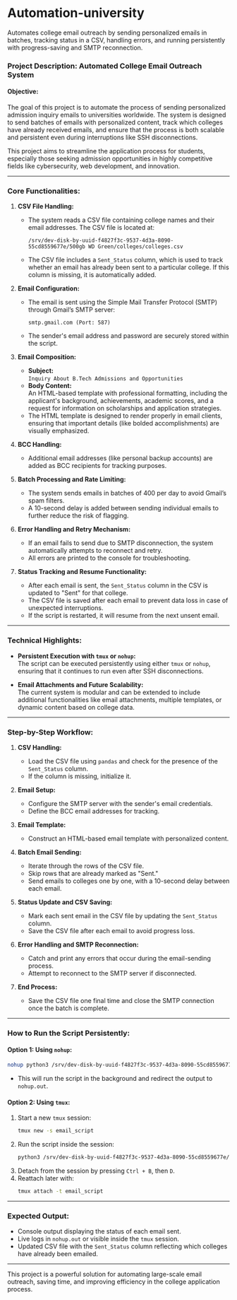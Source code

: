 # Automation-university
Automates college email outreach by sending personalized emails in batches, tracking status in a CSV, handling errors, and running persistently with progress-saving and SMTP reconnection.


### **Project Description: Automated College Email Outreach System**

#### **Objective:**
The goal of this project is to automate the process of sending personalized admission inquiry emails to universities worldwide. The system is designed to send batches of emails with personalized content, track which colleges have already received emails, and ensure that the process is both scalable and persistent even during interruptions like SSH disconnections.

This project aims to streamline the application process for students, especially those seeking admission opportunities in highly competitive fields like cybersecurity, web development, and innovation.

---

### **Core Functionalities:**

1. **CSV File Handling:**
   - The system reads a CSV file containing college names and their email addresses. The CSV file is located at:
     ```
     /srv/dev-disk-by-uuid-f4827f3c-9537-4d3a-8090-55cd8559677e/500gb WD Green/colleges/colleges.csv
     ```
   - The CSV file includes a `Sent_Status` column, which is used to track whether an email has already been sent to a particular college. If this column is missing, it is automatically added.

2. **Email Configuration:**
   - The email is sent using the Simple Mail Transfer Protocol (SMTP) through Gmail’s SMTP server:
     ```
     smtp.gmail.com (Port: 587)
     ```
   - The sender's email address and password are securely stored within the script.

3. **Email Composition:**
   - **Subject:**  
     `Inquiry About B.Tech Admissions and Opportunities`
   - **Body Content:**  
     An HTML-based template with professional formatting, including the applicant's background, achievements, academic scores, and a request for information on scholarships and application strategies.
   - The HTML template is designed to render properly in email clients, ensuring that important details (like bolded accomplishments) are visually emphasized.

4. **BCC Handling:**
   - Additional email addresses (like personal backup accounts) are added as BCC recipients for tracking purposes.

5. **Batch Processing and Rate Limiting:**
   - The system sends emails in batches of 400 per day to avoid Gmail’s spam filters.
   - A 10-second delay is added between sending individual emails to further reduce the risk of flagging.

6. **Error Handling and Retry Mechanism:**
   - If an email fails to send due to SMTP disconnection, the system automatically attempts to reconnect and retry.
   - All errors are printed to the console for troubleshooting.

7. **Status Tracking and Resume Functionality:**
   - After each email is sent, the `Sent_Status` column in the CSV is updated to "Sent" for that college.
   - The CSV file is saved after each email to prevent data loss in case of unexpected interruptions.
   - If the script is restarted, it will resume from the next unsent email.

---

### **Technical Highlights:**

- **Persistent Execution with `tmux` or `nohup`:**  
  The script can be executed persistently using either `tmux` or `nohup`, ensuring that it continues to run even after SSH disconnections.

- **Email Attachments and Future Scalability:**  
  The current system is modular and can be extended to include additional functionalities like email attachments, multiple templates, or dynamic content based on college data.

---

### **Step-by-Step Workflow:**

1. **CSV Handling:**
   - Load the CSV file using `pandas` and check for the presence of the `Sent_Status` column.
   - If the column is missing, initialize it.

2. **Email Setup:**
   - Configure the SMTP server with the sender's email credentials.
   - Define the BCC email addresses for tracking.

3. **Email Template:**
   - Construct an HTML-based email template with personalized content.

4. **Batch Email Sending:**
   - Iterate through the rows of the CSV file.
   - Skip rows that are already marked as "Sent."
   - Send emails to colleges one by one, with a 10-second delay between each email.

5. **Status Update and CSV Saving:**
   - Mark each sent email in the CSV file by updating the `Sent_Status` column.
   - Save the CSV file after each email to avoid progress loss.

6. **Error Handling and SMTP Reconnection:**
   - Catch and print any errors that occur during the email-sending process.
   - Attempt to reconnect to the SMTP server if disconnected.

7. **End Process:**
   - Save the CSV file one final time and close the SMTP connection once the batch is complete.

---

### **How to Run the Script Persistently:**

#### **Option 1: Using `nohup`:**
```bash
nohup python3 /srv/dev-disk-by-uuid-f4827f3c-9537-4d3a-8090-55cd8559677e/500gb\ WD\ Green/colleges/automation.py > nohup.out 2>&1 &
```
- This will run the script in the background and redirect the output to `nohup.out`.

#### **Option 2: Using `tmux`:**
1. Start a new `tmux` session:
   ```bash
   tmux new -s email_script
   ```
2. Run the script inside the session:
   ```bash
   python3 /srv/dev-disk-by-uuid-f4827f3c-9537-4d3a-8090-55cd8559677e/500gb\ WD\ Green/colleges/automation.py
   ```
3. Detach from the session by pressing `Ctrl + B`, then `D`.
4. Reattach later with:
   ```bash
   tmux attach -t email_script
   ```

---

### **Expected Output:**
- Console output displaying the status of each email sent.
- Live logs in `nohup.out` or visible inside the `tmux` session.
- Updated CSV file with the `Sent_Status` column reflecting which colleges have already been emailed.

---

This project is a powerful solution for automating large-scale email outreach, saving time, and improving efficiency in the college application process.

